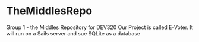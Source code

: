 # TheMiddlesRepo
Group 1 - the Middles Repository for DEV320
Our Project is called E-Voter.
It will run on a Sails server and sue SQLite as a database